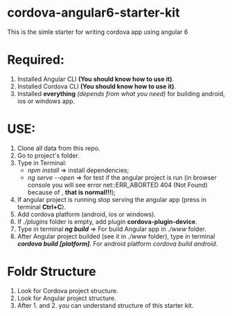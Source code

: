 # cordova-angular6-starter-kit
This is the simle starter for writing cordova app using angular 6

# Required:
1. Installed Angular CLI **(You should know how to use it)**.
2. Installed Cordova CLI **(You should know how to use it)**.
3. Installed **everything** *(depends from what you need)* for building android, ios or windows app.

# USE:
1. Clone all data from this repo.
2. Go to project's folder.
3. Type in Terminal:
	- *npm install* => install dependencies;
	- *ng serve --open* => for test if the angular project is run (in browser console you will see error net::ERR_ABORTED 404 (Not Found) because of <script src='cordova.js'></script>, **that is normal!!!**);
4. If angular project is running stop serving the angular app (press in terminal **Ctrl+C**).
5. Add cordova platform (android, ios or windows).
6. If *./plugins* folder is empty, add plugin **cordova-plugin-device**.
7. Type in terminal __*ng build*__ => For build Angular app in *./www* folder.
8. After Angular project builded (see it in *./www* folder), type in terminal **_cordova build [platform]_**. For android platform *cordova build android*.

# Foldr Structure
1. Look for Cordova project structure.
2. Look for Angular project structure.
3. After 1. and 2. you can understand structure of this starter kit.
